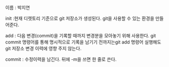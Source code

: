 이름 : 박지연

init :현재 디렛토리 기준으로 git 저장소가 생성된다.  git을 사용할 수 있는 환경을 만들어준다. 


add : 다음 변경(commit)을 기록할 때까지 변경분을 모아놓기 위해 사용한다.
git commit 명령어를 통해 명시적으로 기록을 남기기 전까지는git add 명령어 실행해도 git 저장소 변경 이력에 영향 주지 않는다.


commit : 수정이력을 남긴다. 뒤에 -m을 쓰면 한 줄로 쓴다.


